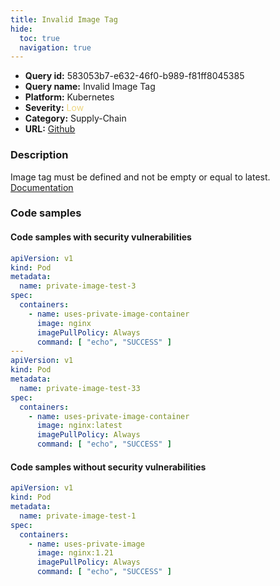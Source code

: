 ```yaml
---
title: Invalid Image Tag
hide:
  toc: true
  navigation: true
---
```


<style>
  .highlight .hll {
    background-color: #ff171742;
  }
  .md-content {
    max-width: 1100px;
    margin: 0 auto;
  }
</style>

-   **Query id:** 583053b7-e632-46f0-b989-f81ff8045385
-   **Query name:** Invalid Image Tag
-   **Platform:** Kubernetes
-   **Severity:** <span style="color:#edd57e">Low</span>
-   **Category:** Supply-Chain
-   **URL:** [Github](https://github.com/Checkmarx/kics/tree/master/assets/queries/k8s/invalid_image)

### Description
Image tag must be defined and not be empty or equal to latest.<br>
[Documentation](https://kubernetes.io/docs/concepts/containers/images/#updating-images)

### Code samples
#### Code samples with security vulnerabilities
```yaml title="Positive test num. 1 - yaml file" hl_lines="8 19"
apiVersion: v1
kind: Pod
metadata:
  name: private-image-test-3
spec:
  containers:
    - name: uses-private-image-container
      image: nginx
      imagePullPolicy: Always
      command: [ "echo", "SUCCESS" ]
---
apiVersion: v1
kind: Pod
metadata:
  name: private-image-test-33
spec:
  containers:
    - name: uses-private-image-container
      image: nginx:latest
      imagePullPolicy: Always
      command: [ "echo", "SUCCESS" ]

```


#### Code samples without security vulnerabilities
```yaml title="Negative test num. 1 - yaml file"
apiVersion: v1
kind: Pod
metadata:
  name: private-image-test-1
spec:
  containers:
    - name: uses-private-image
      image: nginx:1.21
      imagePullPolicy: Always
      command: [ "echo", "SUCCESS" ]

```

